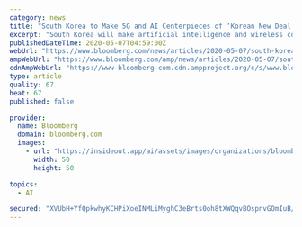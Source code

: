 ```yaml
---
category: news
title: "South Korea to Make 5G and AI Centerpieces of ‘Korean New Deal’"
excerpt: "South Korea will make artificial intelligence and wireless communications centerpieces of what it is touting as a “New Deal” to create jobs and boost growth after the coronavirus pandemic subsides."
publishedDateTime: 2020-05-07T04:59:00Z
webUrl: "https://www.bloomberg.com/news/articles/2020-05-07/south-korea-to-make-5g-ai-centerpieces-of-korean-new-deal?srnd=all"
ampWebUrl: "https://www.bloomberg.com/amp/news/articles/2020-05-07/south-korea-to-make-5g-ai-centerpieces-of-korean-new-deal"
cdnAmpWebUrl: "https://www-bloomberg-com.cdn.ampproject.org/c/s/www.bloomberg.com/amp/news/articles/2020-05-07/south-korea-to-make-5g-ai-centerpieces-of-korean-new-deal"
type: article
quality: 67
heat: 67
published: false

provider:
  name: Bloomberg
  domain: bloomberg.com
  images:
    - url: "https://insideout.app/ai/assets/images/organizations/bloomberg.com-50x50.jpg"
      width: 50
      height: 50

topics:
  - AI

secured: "XVUbH+YfQpkwhyKCHPiXoeINMLiMyghC3eBrts0oh8tXWQqvBOspnvGOmIuB/lMJmQPM5KM466dqIzLdNAAL3IRZI3gdKzMR1S7Cf1OTrHaXkx3MBc4pcc33R0HG97CXhGtIFnsgPCe7zdE3E7HlIfAUfh2uA5drlwrwxFiwx2zJYJcgPqV8cC+GdrQzb+ehd00q+fTMMooAH7AIUghkif4K3LQ9YnEmSnvspPMUmtVoiOzUOPNV4pRjaSonItfRAP7bQOZPwfq+PkPl7PdeI4WJh5VR7un/PKxcAc7T+Ra7LjLzHz4/HHvZqP0D+0gGrMsmh70UzWmlOCtec7Rax4E3o/HTV0/lAM7Xkz7dicQVp3vlVlsCxQyQLk+nY/8LGKbkazYtVZvTsrCJ11hRURzrro2k8RPaRjWtSledtohWK7KK1CwULkPxBiuCp1xVqmendqPk7D53iGmWQleM9GWDd6hbKyfSEUrVDJ6Sz38=;usFUZA/Uf3e+aku8wcZCbw=="
---
```



